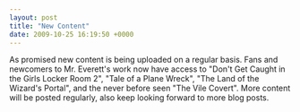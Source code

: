 ```yaml
---
layout: post
title: "New Content"
date: 2009-10-25 16:19:50 +0000
---
```

As promised new content is being uploaded on a regular basis. Fans and newcomers to Mr. Everett's work now have access to "Don't Get Caught in the Girls Locker Room 2", "Tale of a Plane Wreck", "The Land of the Wizard's Portal", and the never before seen "The Vile Covert". More content will be posted regularly, also keep looking forward to more blog posts.

